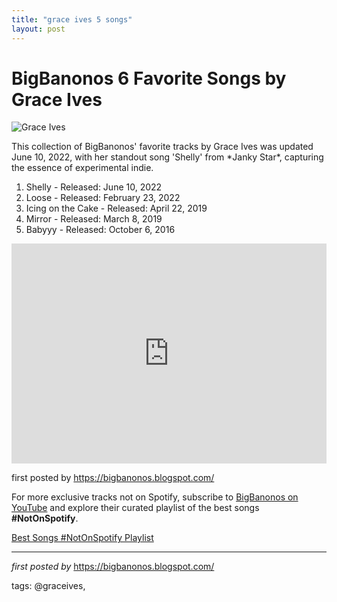 ```yaml
---
title: "grace ives 5 songs"
layout: post
---
```

<h1>BigBanonos 6 Favorite Songs by Grace Ives</h1>
<img alt="Grace Ives" src="https://thefader-res.cloudinary.com/private_images/w_1440,c_limit,f_auto,q_auto:best/GraceIves_MaryKang_018_ah2c4d/grace-ives-gen-f-interview.jpg" /> <p>This collection of BigBanonos' favorite tracks by Grace Ives was updated June 10, 2022, with her standout song 'Shelly' from *Janky Star*, capturing the essence of experimental indie.</p> <ol> <li>Shelly - Released: June 10, 2022</li> <li>Loose - Released: February 23, 2022</li> <li>Icing on the Cake - Released: April 22, 2019</li> <li>Mirror - Released: March 8, 2019</li> <li>Babyyy - Released: October 6, 2016</li>
</ol> <div> <iframe allow="autoplay; clipboard-write; encrypted-media; fullscreen; picture-in-picture" allowfullscreen="" frameborder="0" height="352" loading="lazy" src="https://open.spotify.com/embed/playlist/0vtVddCBqQ3ha916mTfQg7?utm_source=generator" width="100%"></iframe>
</div> <p>first posted by <a href="https://bigbanonos.blogspot.com/">https://bigbanonos.blogspot.com/</a></p> 

<!--Subscribe and Playlist Links-->
<div>
    <p>For more exclusive tracks not on Spotify, subscribe to <a href="https://www.youtube.com/@BigBanonos" target="_blank">BigBanonos on YouTube</a> and explore their curated playlist of the best songs <strong>#NotOnSpotify</strong>.</p>
    <p><a href="https://www.youtube.com/playlist?list=PLtuNtuTatqI0kFahUCbtbfenC_ET5O_tr" target="_blank">Best Songs #NotOnSpotify Playlist<br /></a></p></div>

<hr />

<p><em>first posted by</em> <a href="https://bigbanonos.blogspot.com/" rel="noopener" target="_new">https://bigbanonos.blogspot.com/</a></p>

<p>tags: @graceives,</p>
